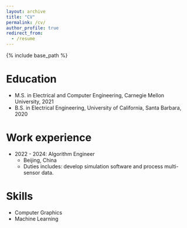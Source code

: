 ```yaml
---
layout: archive
title: "CV"
permalink: /cv/
author_profile: true
redirect_from:
  - /resume
---
```


{% include base_path %}

Education
======
* M.S. in Electrical and Computer Engineering, Carnegie Mellon University, 2021
* B.S. in Electrical Engineering, University of California, Santa Barbara, 2020

Work experience
======
* 2022 - 2024: Algorithm Engineer
  * Beijing, China
  * Duties includes: develop simulation software and process multi-sensor data.

  
Skills
======
* Computer Graphics
* Machine Learning


  

  

